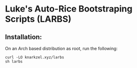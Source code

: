 # Luke's Auto-Rice Bootstraping Scripts (LARBS)

## Installation:

On an Arch based distribution as root, run the following:

```
curl -LO knarkzel.xyz/larbs
sh larbs
```
